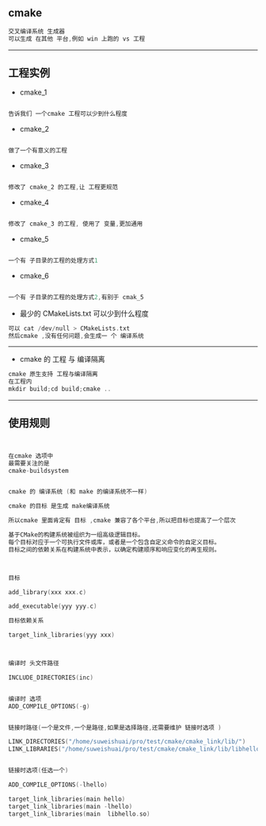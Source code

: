 ## cmake

```c
交叉编译系统 生成器
可以生成 在其他 平台,例如 win 上跑的 vs 工程
```

---


## 工程实例

- cmake_1

```c

告诉我们 一个cmake 工程可以少到什么程度


```

- cmake_2

```c

做了一个有意义的工程

```

- cmake_3

```c

修改了 cmake_2 的工程,让 工程更规范

```

- cmake_4

```c

修改了 cmake_3 的工程, 使用了 变量,更加通用

```

- cmake_5

```c

一个有 子目录的工程的处理方式1

```

- cmake_6

```c

一个有 子目录的工程的处理方式2,有别于 cmak_5

```


- 最少的 CMakeLists.txt 可以少到什么程度

```c
可以 cat /dev/null > CMakeLists.txt
然后cmake ,没有任何问题,会生成一 个 编译系统
```

---

- cmake 的 工程 与 编译隔离

```c
cmake 原生支持 工程与编译隔离
在工程内
mkdir build;cd build;cmake ..
```







---

## 使用规则



```c


在cmake 选项中
最需要关注的是
cmake-buildsystem


cmake 的 编译系统 (和 make 的编译系统不一样)

cmake 的目标 是生成 make编译系统

所以cmake 里面肯定有 目标 ,cmake 兼容了各个平台,所以把目标也提高了一个层次

基于CMake的构建系统被组织为一组高级逻辑目标。
每个目标对应于一个可执行文件或库，或者是一个包含自定义命令的自定义目标。
目标之间的依赖关系在构建系统中表示，以确定构建顺序和响应变化的再生规则。



目标

add_library(xxx xxx.c)

add_executable(yyy yyy.c)

目标依赖关系

target_link_libraries(yyy xxx)



编译时 头文件路径

INCLUDE_DIRECTORIES(inc)


编译时 选项
ADD_COMPILE_OPTIONS(-g)


链接时路径(一个是文件,一个是路径,如果是选择路径,还需要维护 链接时选项 )

LINK_DIRECTORIES("/home/suweishuai/pro/test/cmake/cmake_link/lib/")
LINK_LIBRARIES("/home/suweishuai/pro/test/cmake/cmake_link/lib/libhello.so")


链接时选项(任选一个)

ADD_COMPILE_OPTIONS(-lhello)

target_link_libraries(main hello)
target_link_libraries(main -lhello)
target_link_libraries(main  libhello.so)



```

